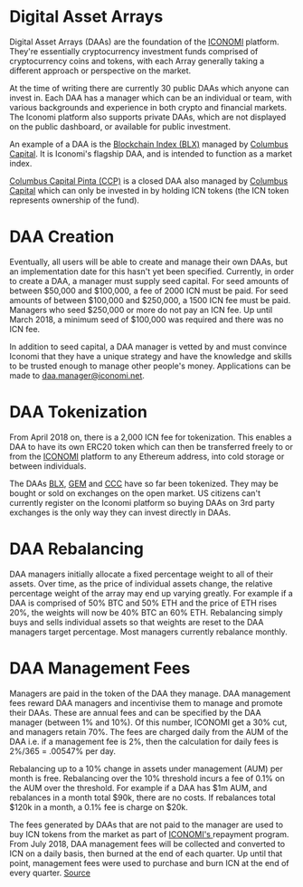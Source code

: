 # Digital Asset Arrays
Digital Asset Arrays (DAAs) are the foundation of the [ICONOMI](ICONOMI.md) platform. They're essentially cryptocurrency investment funds comprised of cryptocurrency coins and tokens, with each Array generally taking a different approach or perspective on the market.

At the time of writing there are currently 30 public DAAs which anyone can invest in. Each DAA has a manager which can be an individual or team, with various backgrounds and experience in both crypto and financial markets. The Iconomi platform also supports private DAAs, which are not displayed on the public dashboard, or available for public investment. 

An example of a DAA is the [Blockchain Index (BLX)](DAAs/BLX.md) managed by [Columbus Capital](Columbus-Capital.md). It is Iconomi's flagship DAA, and is intended to function as a market index. 

[Columbus Capital Pinta (CCP)](DAAs/CCP.md) is a closed DAA also managed by [Columbus Capital](Columbus-Capital.md) which can only be invested in by holding ICN tokens (the ICN token represents ownership of the fund).

# DAA Creation
Eventually, all users will be able to create and manage their own DAAs, but an implementation date for this hasn't yet been specified. Currently, in order to create a DAA, a manager must supply seed capital. For seed amounts of between $50,000 and $100,000, a fee of 2000 ICN must be paid. For seed amounts of between $100,000 and $250,000, a 1500 ICN fee must be paid. Managers who seed $250,000 or more do not pay an ICN fee. Up until March 2018, a minimum seed of $100,000 was required and there was no ICN fee.

In addition to seed capital, a DAA manager is vetted by and must convince Iconomi that they have a unique strategy and have the knowledge and skills to be trusted enough to manage other people's money. Applications can be made to daa.manager@iconomi.net. 

# DAA Tokenization
From April 2018 on, there is a 2,000 ICN fee for tokenization. This enables a DAA to have its own ERC20 token which can then be transferred freely to or from the [ICONOMI](ICONOMI.md) platform to any Ethereum address, into cold storage or between individuals. 

The DAAs [BLX](DAAs/BLX.md), [GEM](DAAs/GEM.md) and [CCC](DAAs/CCC.md) have so far been tokenized. They may be bought or sold on exchanges on the open market. US citizens can't currently register on the Iconomi platform so buying DAAs on 3rd party exchanges is the only way they can invest directly in DAAs.

# DAA Rebalancing
DAA managers initially allocate a fixed percentage weight to all of their assets. Over time, as the price of individual assets change, the relative percentage weight of the array may end up varying greatly. For example if a DAA is comprised of 50% BTC and 50% ETH and the price of ETH rises 20%, the weights will now be 40% BTC an 60% ETH. Rebalancing simply buys and sells individual assets so that weights are reset to the DAA managers target percentage. Most managers currently rebalance monthly. 

# DAA Management Fees
Managers are paid in the token of the DAA they manage. DAA management fees reward DAA managers and incentivise them to manage and promote their DAAs. These are annual fees and can be specified by the DAA manager (between 1% and 10%). Of this number, ICONOMI get a 30% cut, and managers retain 70%. The fees are charged daily from the AUM of the DAA i.e. if a management fee is 2%, then the calculation for daily fees is 2%/365 = .00547% per day. 

Rebalancing up to a 10% change in assets under management (AUM) per month is free. Rebalancing over the 10% threshold incurs a fee of 0.1% on the AUM over the threshold. For example if a DAA has $1m AUM, and rebalances in a month total $90k, there are no costs. If rebalances total $120k in a month, a 0.1% fee is charge on $20k.

The fees generated by DAAs that are not paid to the manager are used to buy ICN tokens from the market as part of [ICONOMI's ](ICONOMI.md) repayment program. From July 2018, DAA management fees will be collected and converted to ICN on a daily basis, then burned at the end of each quarter. Up until that point, management fees were used to purchase and burn ICN at the end of every quarter.
[Source](https://medium.com/iconominet/introducing-fees-payable-in-icn-4c466e17a6cb)
